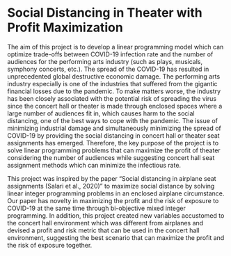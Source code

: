 # Social Distancing in Theater with Profit Maximization

The aim of this project is to develop a linear programming model which can optimize trade-offs between COVID-19 infection rate and the number of audiences for the performing arts industry (such as plays, musicals, symphony concerts, etc.). The spread of the COVID-19 has resulted in unprecedented global destructive economic damage. The performing arts industry especially is one of the industries that suffered from the gigantic financial losses due to the pandemic. To make matters worse, the industry has been closely associated with the potential risk of spreading the virus since the concert hall or theater is made through enclosed spaces where a large number of audiences fit in, which causes harm to the social distancing, one of the best ways to cope with the pandemic. The issue of minimizing industrial damage and simultaneously minimizing the spread of COVID-19 by providing the social distancing in concert hall or theater seat assignments has emerged. Therefore, the key purpose of the project is to solve linear programming problems that can maximize the profit of theater considering the number of audiences while suggesting concert hall seat assignment methods which can minimize the infectious rate.


This project was inspired by the paper “Social distancing in airplane seat assignments (Salari et al., 2020)” to maximize social distance by solving linear integer programming problems in an enclosed airplane circumstance. Our paper has novelty in maximizing the profit and the risk of exposure to COVID-19 at the same time through bi-objective mixed integer programming. In addition, this project created new variables accustomed to the concert hall environment which was different from airplanes and devised a profit and risk metric that can be used in the concert hall environment, suggesting the best scenario that can maximize the profit and the risk of exposure together.

